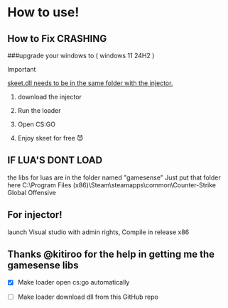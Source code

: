 # How to use!
## How to Fix CRASHING 
###upgrade your windows to ( windows 11 24H2 ) 
> [!IMPORTANT]
> <ins>skeet.dll needs to be in the same folder with the injector.</ins>

1. download the injector 

2. Run the loader

3. Open CS:GO

4. Enjoy skeet for free 😈


## IF LUA'S DONT LOAD 
the libs for luas are in the folder named "gamesense" Just put that folder here   C:\Program Files (x86)\Steam\steamapps\common\Counter-Strike Global Offensive

## For injector!

launch Visual studio with admin rights, Compile in release x86

## Thanks @kitiroo for the help in getting me the gamesense libs 

- [X] Make loader open cs:go automatically
- [ ] Make loader download dll from this GitHub repo

